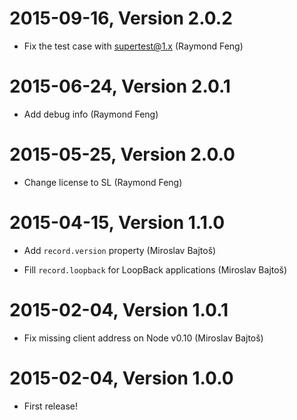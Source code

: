 2015-09-16, Version 2.0.2
=========================

 * Fix the test case with supertest@1.x (Raymond Feng)


2015-06-24, Version 2.0.1
=========================

 * Add debug info (Raymond Feng)


2015-05-25, Version 2.0.0
=========================

 * Change license to SL (Raymond Feng)


2015-04-15, Version 1.1.0
=========================

 * Add `record.version` property (Miroslav Bajtoš)

 * Fill `record.loopback` for LoopBack applications (Miroslav Bajtoš)


2015-02-04, Version 1.0.1
=========================

 * Fix missing client address on Node v0.10 (Miroslav Bajtoš)


2015-02-04, Version 1.0.0
=========================

 * First release!
